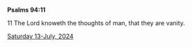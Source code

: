 **Psalms 94:11**

11 The Lord knoweth the thoughts of man, that they are vanity.

[Saturday 13-July, 2024](https://getbible.net/kjv/Psalms/94/11)
